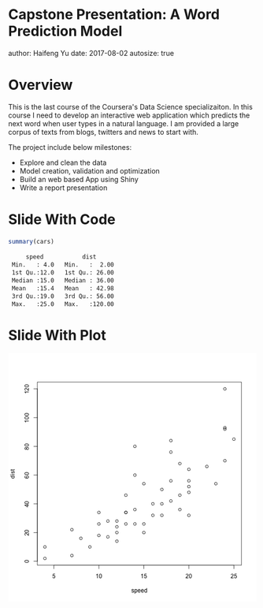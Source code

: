 Capstone Presentation: A Word Prediction Model
========================================================
author: Haifeng Yu
date: 2017-08-02
autosize: true

Overview
========================================================
This is the last course of the Coursera's Data Science specializaiton. In this course I need to develop an interactive web application which predicts the next word when user types in a natural language. I am provided a large corpus of texts from blogs, twitters and news to start with.

The project include below milestones:
- Explore and clean the data
- Model creation, validation and optimization
- Build an web based App using Shiny
- Write a report presentation

Slide With Code
========================================================


```r
summary(cars)
```

```
     speed           dist       
 Min.   : 4.0   Min.   :  2.00  
 1st Qu.:12.0   1st Qu.: 26.00  
 Median :15.0   Median : 36.00  
 Mean   :15.4   Mean   : 42.98  
 3rd Qu.:19.0   3rd Qu.: 56.00  
 Max.   :25.0   Max.   :120.00  
```

Slide With Plot
========================================================

![plot of chunk unnamed-chunk-2](CapstonePresentation-figure/unnamed-chunk-2-1.png)
